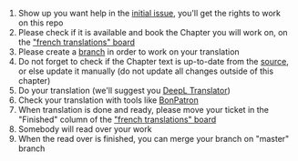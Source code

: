 1. Show up you want help in the [initial issue](https://github.com/rust-lang/book/issues/808), you'll get the rights to work on this repo
2. Please check if it is available and book the Chapter you will work on, on the ["french translations" board](https://github.com/quadrifoglio/rust-book-fr/projects/1)
3. Please create a [branch](https://github.com/quadrifoglio/rust-book-fr/branches) in order to work on your translation
4. Do not forget to check if the Chapter text is up-to-date from the [source](https://github.com/rust-lang/book), or else update it manually (do not update all changes outside of this chapter)
5. Do your translation (we'll suggest you [DeepL Translator](https://www.deepl.com/translator))
6. Check your translation with tools like [BonPatron](http://bonpatron.com/)
7. When translation is done and ready, please move your ticket in the "Finished" column of the ["french translations" board](https://github.com/quadrifoglio/rust-book-fr/projects/1)
8. Somebody will read over your work
9. When the read over is finished, you can merge your branch on "master" branch
